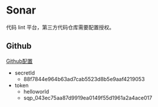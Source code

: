# Sonar

代码 lint 平台，第三方代码仓库需要配置授权。


## Github

[Github配置](https://juejin.cn/post/7021696159081037860)

+ secretId
    + 88f7844e964b63ad7cab5523d8b5e9aaf4219053
+ token
    + helloworld
    + sqp_043ec75aa87d9919ea0149f55d1961a2a4ace017
